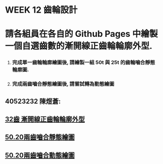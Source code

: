 # WEEK 12  齒輪設計

# 請各組員在各自的 Github Pages 中繪製一個自選齒數的漸開線正齒輪輪廓外型.

1. ### 完成單一齒輪輪廓繪圖後, 請繪製一組 50t 與 25t 的齒輪嚙合靜態輪廓圖.
2. ### 完成兩齒嚙合靜態繪圖後, 請嘗試轉為動態繪圖

## 

## 40523232 陳煜蒼:

## [32齒 漸開線正齒輪輪廓外型](https://s40523232.github.io/cd2018/blog/hui-zhi-jing-tai-zheng-chi-lun.html)

## [50.20兩齒嚙合靜態繪圖](https://s40523232.github.io/cd2018/blog/hui-zhi-jing-tai-zu-he-zheng-chi-lun.html)

## [50.20兩齒嚙合動態繪圖](https://s40523232.github.io/cd2018/blog/hui-zhi-zu-he-zhuan-dong-zheng-chi-lun.html)

## 



